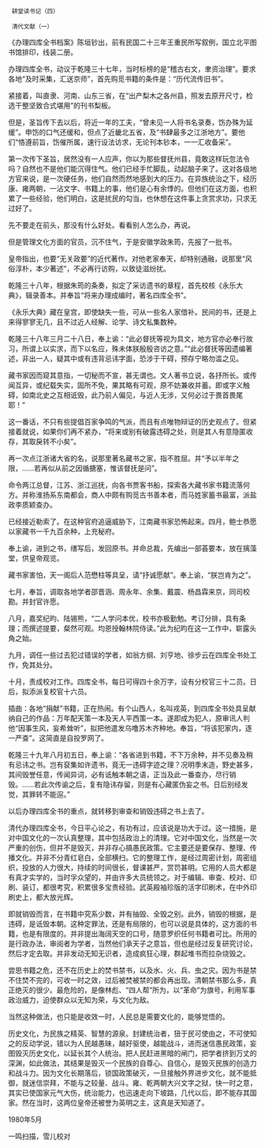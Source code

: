      耕堂读书记（四） 

     清代文献（一） 

  《办理四库全书档案》陈垣钞出，前有民国二十三年王重民所写叙例，国立北平图书馆排印，线装二册。 

  办理四库全书，动议于乾隆三十七年，当时标榜的是“稽古右文，聿资治理”。要求各地“及时采集，汇送京师”，首先购觅书籍的条件是：“历代流传旧书”。 

  紧接着，叫直隶、河南、山东三省，在“出产梨木之各州县，照发去原开尺寸，检选干整坚致合式堪用”的刊书梨板。 

  但是，圣旨传下去以后，将近一年的工夫，“曾未见一人将书名录奏，饬办殊为延缓”。申饬的口气还缓和，但点了近畿北五省，及“书肆最多之江浙地方”。要他们“恪遵前旨，饬催所属，速行设法访求，无论刊本钞本，一一汇收备采”。 

  第一次传下圣旨，居然没有一人应声，你以为那些督抚州县，竟敢这样玩忽法令吗？自然也不是他们能沉得住气。他们已经手忙脚乱，动起脑子来了。这对各级地方官来说，是一次硬任务，他们自然而然地感到大的压力。在异族统治之下，经历康、雍两朝，一沾文字、书籍上的事，他们是心有余悸的。但他们在这方面，也积累了一些经验，他们明白，这是扰民的勾当，也休想在这件事上贪赏求功，只求无过好了。 

  先不要走在前头，那没有什么好处。看看别人怎么办，再说。 

  但是管理文化方面的官员，沉不住气，于是安徽学政朱筠，先报了一批书。 

  皇帝指出，也要“无关政要”的近代著作。对他老家奉天，却特别通融，说那里“风俗淳朴，本少著述”，不必再行访购，以致徒滋纷扰。 

  乾隆三十八年，根据朱筠的条奏，拟定了采访遗书的章程，首先校核《永乐大典》，辑录善本。并奉旨“将来办理成编时，著名四库全书”。 

  《永乐大典》藏在皇宫，即使缺失一些，可从一些名人家借补。民间的书，还是上来得寥寥无几，且不过近人经解、论学、诗文私集数种。 

  乾隆三十八年三月二十八日，奉上谕：“此必督抚等视为具文，地方官亦必奉行故习，所谓上以实求，而下以名应，殊未体朕殷殷咨访之意。”“此必督抚等因遗编著述，非出一人，疑其中或有违背忌讳字面，恐涉于干碍，预存宁略勿滥之见。 

  藏书家因而窥其意指，一切秘而不宣，甚无谓也。文人著书立说，各抒所长。或传闻互异，或纪载失实，固所不免，果其略有可观，原不妨兼收并蓄。即或字义触碍，如南北史之互相诋毁，此乃前人偏见，与近人无涉，又何必过于畏首畏尾耶！” 

  这一番话，不只有些提倡百家争鸣的气派，而且有点唯物辩证的历史观点了。但紧接着就说，如果你们再不紧办，“将来或别有破露违碍之处，则是其人有意隐匿收存，其取戾转不小矣”。 

  再一次点江浙诸大省的名，说那里著名藏书之家，指不胜屈。并“予以半年之限，……若再似从前之因循搪塞，惟该督抚是问”。 

  命令两江总督，江苏、浙江巡抚，向各书贾客书船，探索各大藏书家书籍流落何方。并称淮扬系东南都会，商人中颇有购觅古书善本者，而马姓家蓄书最富，派盐政李质颖查办。 

  已经接近勒索了。在这种官府追逼威胁下，江南藏书家恐怖起来。四月，鲍士恭愿以家藏书一千九百余种，上充秘府。 

  奉上谕，进到之书，缮写后，发回原书。并命总裁，先编出一部荟要本，放在摛藻堂，供皇帝观览。 

  藏书家害怕，天一阁后人范懋柱等具呈，请“抒诚愿献”。奉上谕，“朕岂肯为之”。 

  七月，奉旨，调取各地学者邵晋涵、周永年、余集、戴震、杨昌霖来京，同司校勘。并封官许愿。 

  八月，嘉奖纪昀、陆锡熊，“二人学问本优，校书亦极勤勉。考订分排，具有条理；而撰述提要，粲然可观。均恩授翰林院侍读。”此为纪昀在这一工作中，崭露头角之始。 

  九月，调任一些过去犯过错误的学者，如翁方纲、刘亨地、徐步云在四库全书处工作，免其处分。 

  十月，责成校对工作。四库全书，每日可得四十余万字，设有分校官三十二员。日后，拟添派复校官十六员。 

  插曲：各地“捐献”书籍，正在热闹。有个山西人，名叫戎英，到四库全书处具呈献纳自己的作品：万年配天策一本及天人平西策一本。遂即成为犯人，原审讯人判他“因事生风，妄希耸听”，拟把他遣发乌噜苏木齐种地。奉旨，“将该犯家内，逐一严查”。这简直是自投罗网了。 

  乾隆三十九年八月初五日，奉上谕：“各省进到书籍，不下万余种，并不见奏及稍有忌讳之书。岂有裒集如许遗书，竟无一违碍字迹之理？况明季末造，野史甚多，其间毁誉任意，传闻异词，必有诋触本朝之语，正当及此一番查办，尽行销毁。……若此次传谕之后，复有隐讳存留，则是有心藏匿伪妄之书。日后别经发觉，其罪转不能逭。” 

  以后办理四库全书的重点，就转移到审查和销毁违碍之书上去了。 

  清代办理四库全书，今日平心论之，有功有过，应该说是功大于过。这一措施，是对中国文化的一次认真整理，其中包括政治上的清理。它对中国文化，当然是一次严重的创伤，但并不是毁灭，并非存心搞愚民政策。它主要还是要保存、整理、传播文化。并非不分青红皂白，全部横扫。它的整理工作，是经过周密计划，周密组织，投放的人力很大，持续的时间很长，督课甚严，赏罚甚明。它用的人员大都是有真才实学的，当时孚众望的，并由许多大员统领之。对于编辑、审查、校对、印刷、装订，都很考究，积累很多宝贵经验。武英殿袖珍版的活字印刷术，在中外印刷史上，都大放光辉。 

  即就销毁而言，在书籍中究系少数，并有抽毁、全毁之别。此外，销毁的根据，是违碍，是诋毁本朝。这种定罪法，还是有局限的，也可以说是具体的，这方面的书籍，也是有限度的。并非提出海阔天空的口号，随意罗织任何书籍者可比。所用的是行政办法，审阅者为学者，当然他们承天子之意旨，但也是经过反复研究讨论，然后才定去取。并非发动无知无识者，造成疯狂心理，群起堆书而拉杂烧毁之。 

  尝思书籍之危，还不在历史上的焚书禁书，以及水、火、兵、虫之灾。因为书是禁不住焚不完的，可收一时之效，过后被焚被禁的都会再出现。清朝禁书那么多，真正绝灭的很少。最危险的，是像林彪、“四人帮”所为，以“革命”为旗号，利用军事政治威力，迫使群众以无知为荣，与文化为敌。 

  当然这种做法，也只能是收效一时，人民总是需要文化的，能够觉悟的。 

  历史文化，为民族之精英、智慧的源泉。封建统治者，狃于民可使由之，不可使知之的反动学说，错以为人民越愚昧，越好驱使，越能战斗，进而迷信愚民政策，妄图毁灭历史文化，以延长其个人统治。把人民赶进黑暗的闸门，把学者挤到万丈的深渊，如此做法，其结果是毁灭一个民族的自尊心、自信心，是毁灭民族的创造力和战斗力。因为文化长期落后，锁国政策破灭，一旦接触外界进步文化，就不能抵御，就迷信崇拜，不能与之较量、战斗。雍、乾两朝大兴文字之狱，快一时之意，其实已使国家元气大伤，统治能力，也迅速走向下坡路，几代以后，即不能存其国家。然在当时，这两位皇帝还被誉为英明之主，这真是天知道了。 

  1980年5月 

  一鸣扫描，雪儿校对 

